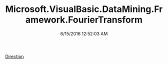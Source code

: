 ﻿---
title: Microsoft.VisualBasic.DataMining.Framework.FourierTransform
date: 6/15/2016 12:52:03 AM
---

[Direction](T-Microsoft.VisualBasic.DataMining.Framework.FourierTransform.Direction.html)
